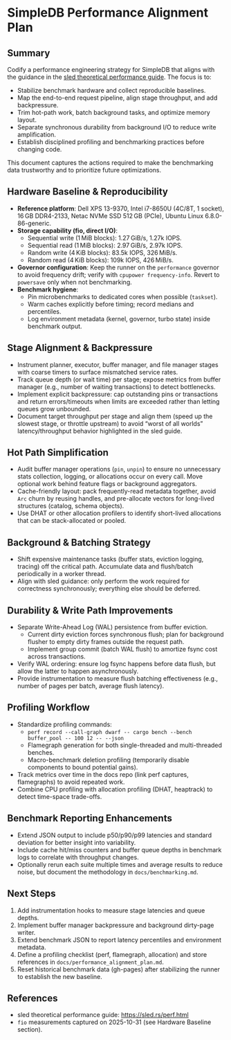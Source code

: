 # SimpleDB Performance Alignment Plan

## Summary

Codify a performance engineering strategy for SimpleDB that aligns with the guidance in the [sled theoretical performance guide](https://sled.rs/perf.html). The focus is to:

- Stabilize benchmark hardware and collect reproducible baselines.
- Map the end-to-end request pipeline, align stage throughput, and add backpressure.
- Trim hot-path work, batch background tasks, and optimize memory layout.
- Separate synchronous durability from background I/O to reduce write amplification.
- Establish disciplined profiling and benchmarking practices before changing code.

This document captures the actions required to make the benchmarking data trustworthy and to prioritize future optimizations.

## Hardware Baseline & Reproducibility

- **Reference platform**: Dell XPS 13-9370, Intel i7-8650U (4C/8T, 1 socket), 16 GB DDR4-2133, Netac NVMe SSD 512 GB (PCIe), Ubuntu Linux 6.8.0-86-generic.
- **Storage capability (fio, direct I/O)**:
  - Sequential write (1 MiB blocks): 1.27 GiB/s, 1.27k IOPS.
  - Sequential read (1 MiB blocks): 2.97 GiB/s, 2.97k IOPS.
  - Random write (4 KiB blocks): 83.5k IOPS, 326 MiB/s.
  - Random read (4 KiB blocks): 109k IOPS, 426 MiB/s.
- **Governor configuration**: Keep the runner on the `performance` governor to avoid frequency drift; verify with `cpupower frequency-info`. Revert to `powersave` only when not benchmarking.
- **Benchmark hygiene**:
  - Pin microbenchmarks to dedicated cores when possible (`taskset`).
  - Warm caches explicitly before timing; record medians and percentiles.
  - Log environment metadata (kernel, governor, turbo state) inside benchmark output.

## Stage Alignment & Backpressure

- Instrument planner, executor, buffer manager, and file manager stages with coarse timers to surface mismatched service rates.
- Track queue depth (or wait time) per stage; expose metrics from buffer manager (e.g., number of waiting transactions) to detect bottlenecks.
- Implement explicit backpressure: cap outstanding pins or transactions and return errors/timeouts when limits are exceeded rather than letting queues grow unbounded.
- Document target throughput per stage and align them (speed up the slowest stage, or throttle upstream) to avoid “worst of all worlds” latency/throughput behavior highlighted in the sled guide.

## Hot Path Simplification

- Audit buffer manager operations (`pin`, `unpin`) to ensure no unnecessary stats collection, logging, or allocations occur on every call. Move optional work behind feature flags or background aggregators.
- Cache-friendly layout: pack frequently-read metadata together, avoid `Arc` churn by reusing handles, and pre-allocate vectors for long-lived structures (catalog, schema objects).
- Use DHAT or other allocation profilers to identify short-lived allocations that can be stack-allocated or pooled.

## Background & Batching Strategy

- Shift expensive maintenance tasks (buffer stats, eviction logging, tracing) off the critical path. Accumulate data and flush/batch periodically in a worker thread.
- Align with sled guidance: only perform the work required for correctness synchronously; everything else should be deferred.

## Durability & Write Path Improvements

- Separate Write-Ahead Log (WAL) persistence from buffer eviction.
  - Current dirty eviction forces synchronous flush; plan for background flusher to empty dirty frames outside the request path.
  - Implement group commit (batch WAL flush) to amortize fsync cost across transactions.
- Verify WAL ordering: ensure log fsync happens before data flush, but allow the latter to happen asynchronously.
- Provide instrumentation to measure flush batching effectiveness (e.g., number of pages per batch, average flush latency).

## Profiling Workflow

- Standardize profiling commands:
  - `perf record --call-graph dwarf -- cargo bench --bench buffer_pool -- 100 12 -- --json`
  - Flamegraph generation for both single-threaded and multi-threaded benches.
  - Macro-benchmark deletion profiling (temporarily disable components to bound potential gains).
- Track metrics over time in the docs repo (link perf captures, flamegraphs) to avoid repeated work.
- Combine CPU profiling with allocation profiling (DHAT, heaptrack) to detect time-space trade-offs.

## Benchmark Reporting Enhancements

- Extend JSON output to include p50/p90/p99 latencies and standard deviation for better insight into variability.
- Include cache hit/miss counters and buffer queue depths in benchmark logs to correlate with throughput changes.
- Optionally rerun each suite multiple times and average results to reduce noise, but document the methodology in `docs/benchmarking.md`.

## Next Steps

1. Add instrumentation hooks to measure stage latencies and queue depths.
2. Implement buffer manager backpressure and background dirty-page writer.
3. Extend benchmark JSON to report latency percentiles and environment metadata.
4. Define a profiling checklist (perf, flamegraph, allocation) and store references in `docs/performance_alignment_plan.md`.
5. Reset historical benchmark data (gh-pages) after stabilizing the runner to establish the new baseline.

## References

- sled theoretical performance guide: <https://sled.rs/perf.html>
- `fio` measurements captured on 2025-10-31 (see Hardware Baseline section).
